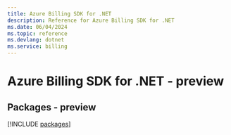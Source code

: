 ```yaml
---
title: Azure Billing SDK for .NET
description: Reference for Azure Billing SDK for .NET
ms.date: 06/04/2024
ms.topic: reference
ms.devlang: dotnet
ms.service: billing
---
```

# Azure Billing SDK for .NET - preview
## Packages - preview
[!INCLUDE [packages](billing-index.md)]